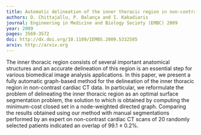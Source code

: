 ```yaml
---
title: Automatic delineation of the inner thoracic region in non-contrast CT data
authors: D. Chittajallu, P. Balança and I. Kakadiaris
journal: Engineering in Medicine and Biology Society (EMBC) 2009
year: 2009
pages: 3569-3572
doi: http://dx.doi.org/10.1109/IEMBS.2009.5332585
arxiv: http://arxiv.org
---
```


The inner thoracic region consists of several important anatomical structures and an accurate delineation of this region is an essential step for various biomedical image analysis applications. In this paper, we present a fully automatic graph-based method for the delineation of the inner thoracic region in non-contrast cardiac CT data. In particular, we reformulate the problem of delineating the inner thoracic region as an optimal surface segmentation problem, the solution to which is obtained by computing the minimum-cost closed set in a node-weighted directed graph. Comparing the results obtained using our method with manual segmentations performed by an expert on non-contrast cardiac CT scans of 20 randomly selected patients indicated an overlap of 99.1 ± 0.2%.
